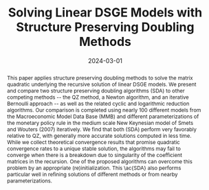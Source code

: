 ---
title: Solving Linear DSGE Models with Structure Preserving Doubling Methods
authors:
- Johannes Huber
- admin
- Johanna Saecker
date: '2024-03-01'
publishDate: '2024-03-01'
publication_types:
- article
publication: ""
doi: ''
abstract: This paper applies structure preserving doubling methods to solve the matrix quadratic underlying the recursive solution of linear DSGE models. We present and compare two structure preserving doubling algorithms (SDA) to other competing methods -- the QZ method, a Newton algorithm, and an iterative Bernoulli  approach -- as well as the related cyclic and logarithmic reduction algorithms. Our comparison is completed using nearly 100 different models from the Macroeconomic Model Data Base (MMB) and different parameterizations of the monetary policy rule in the medium scale New Keynesian model of Smets and Wouters (2007) iteratively. We find that both (SDA) perform very favorably relative to QZ, with generally more accurate solutions computed in less time. While we collect theoretical convergence results that promise quadratic convergence rates to a unique stable solution, the algorithms may fail to converge when there is a breakdown due to singularity of the coefficient matrices in the recursion. One of the proposed algorithms can overcome this problem by an appropriate (re)initialization. This \ac{SDA} also performs particular well in refining solutions of different methods or from nearby parameterizations.
tags:
- Numerical accuracy
- DSGE
- Solution methods

# Display this page in the Featured widget?
featured: false

links:
- name: IMFS Working Paper Series
  url: https://www.imfs-frankfurt.de/forschung/imfs-working-papers/details.html?tx_mmpublications_publicationsdetail%5Bcontroller%5D=Publication&tx_mmpublications_publicationsdetail%5Bpublication%5D=461&cHash=f53244e0345a27419a9d40a3af98c02f
url_pdf: https://hessenbox-a10.rz.uni-frankfurt.de/dl/fiKYrFgTkN2YkgmiWRNbpW/doubling_DSGE.pdf
url_code: 'https://github.com/HugoBlox/hugo-blox-builder'
url_dataset: '#'
url_poster: '#'
url_project: ''
url_slides: ''
url_source: '#'
url_video: '#'

---